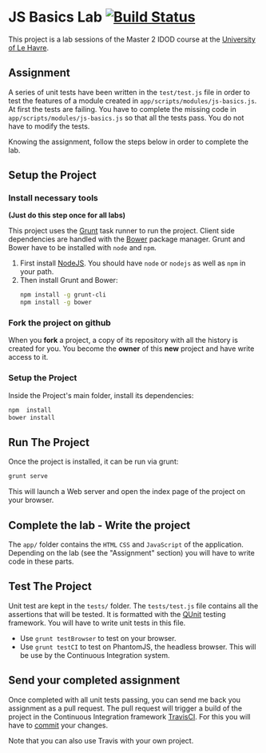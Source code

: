 # JS Basics Lab [![Build Status](https://travis-ci.org/ULH-WebDevelopment/JSBasicsLab.svg?branch=master)](https://travis-ci.org/ULH-WebDevelopment/JSBasicsLab)

This project is a lab sessions of the Master 2 IDOD course at the [University of Le Havre](https://www.univ-lehavre.fr).


## Assignment


A series of unit tests have been written in the `test/test.js` file in order to test the features of a module created in `app/scripts/modules/js-basics.js`. At first the tests are failing. You have to complete the missing code in  `app/scripts/modules/js-basics.js` so that all the tests pass. You do not have to modify the tests.

Knowing the assignment, follow the steps below in order to complete the lab.

## Setup the Project


### Install necessary tools

**(Just do this step once for all labs)**

This project uses the [Grunt](http://gruntjs.com/) task runner to run the project. Client side dependencies are handled with the  [Bower](http://bower.io/)  package manager. Grunt and Bower have to be installed with `node` and `npm`.

1.  First install <a href="https://nodejs.org/en/download/">NodeJS</a>. You should have `node` or `nodejs` as well as `npm` in your path.  
2.  Then install Grunt and Bower:</p>
    ```sh
    npm install -g grunt-cli
    npm install -g bower
    ```

### Fork the project on github

When you **fork** a project, a copy of its repository with all the history is created for you. You become the **owner** of this **new** project and have write access to it.


### Setup the Project

Inside the Project's main folder, install its dependencies:
```sh
npm  install
bower install
```

## Run The Project

Once the project is installed, it can be run via grunt:

```sh
grunt serve
```

This will launch a Web server and open the index page of the project on your browser.


## Complete the lab - Write the project

The `app/` folder contains the `HTML` `CSS` and `JavaScript` of the application. Depending on the lab (see the "Assignment" section) you will have to write code in these parts.

## Test The Project

Unit test are kept in the `tests/` folder. The `tests/test.js` file contains all the assertions that will be tested. It is formatted with the [QUnit](https://qunitjs.com/)  testing framework. You will have to write unit tests in this file.

- Use `grunt testBrowser` to test on your browser.
- Use `grunt testCI` to test on PhantomJS, the headless browser. This will be use by the Continuous Integration system.

## Send your completed assignment

Once completed with all unit tests passing, you can send me back you assignment as a pull request. The pull request will trigger a build of the project in the Continuous Integration framework [TravisCI](https://travis-ci.org/). For this you will have to [commit](https://git-scm.com/book/en/v2/Getting-Started-About-Version-Control) your changes.

Note that you can also use Travis with your own project.
